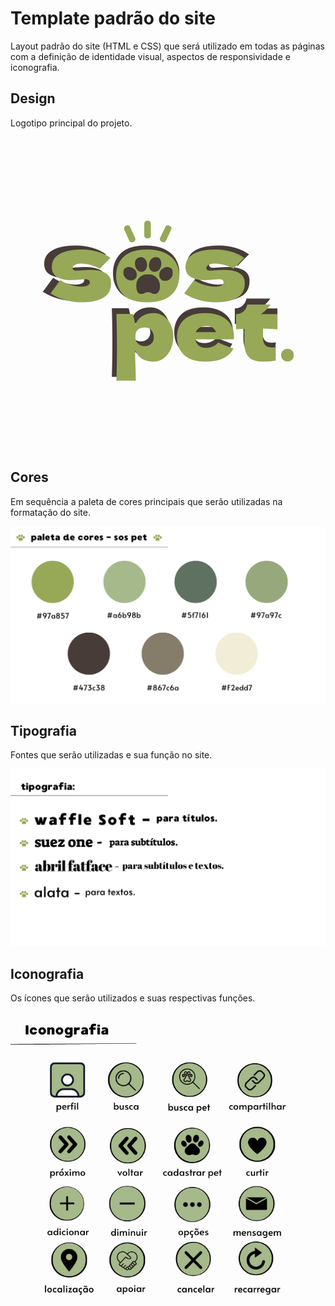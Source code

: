 # Template padrão do site

Layout padrão do site (HTML e CSS) que será utilizado em todas as páginas com a definição de identidade visual, aspectos de responsividade e iconografia.


## Design

Logotipo principal do projeto.

<img src="docs/img/logoprincipal.png">


## Cores

Em sequência a paleta de cores principais que serão utilizadas na formatação do site.

<img src="docs/img/paletadcores.png">


## Tipografia

Fontes que serão utilizadas e sua função no site.

<img src="docs/img/tipografia.png">

## Iconografia

Os ícones que serão utilizados e suas respectivas funções.

<img src="docs/img/iconografia.png">
